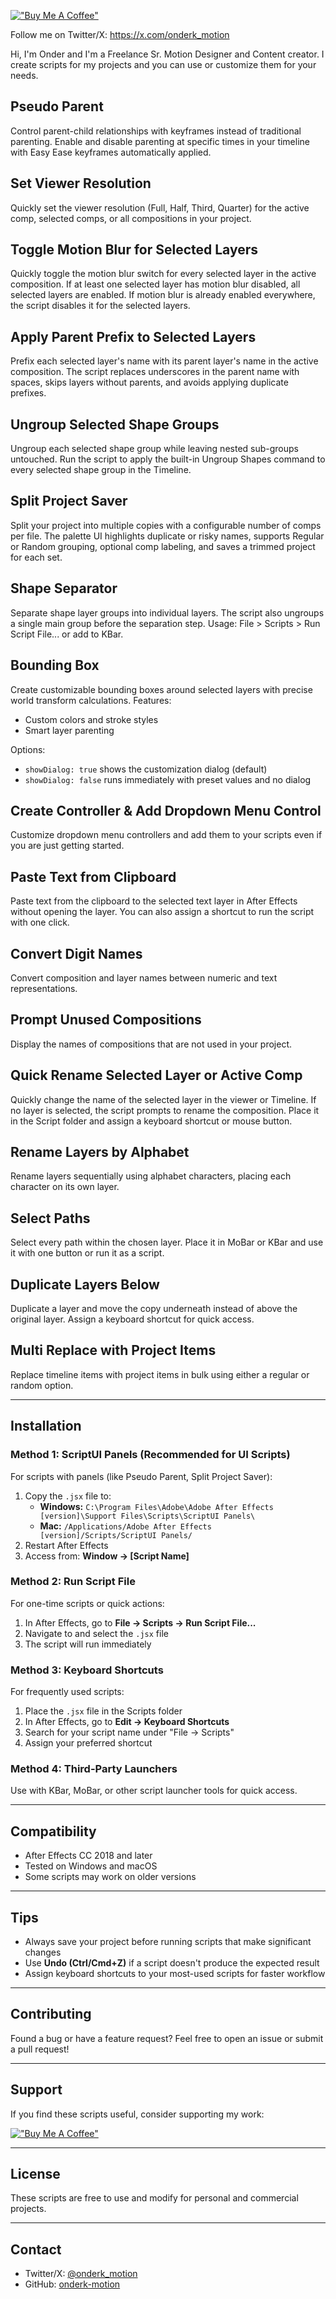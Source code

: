 [!["Buy Me A Coffee"](https://www.buymeacoffee.com/assets/img/custom_images/orange_img.png)](https://www.buymeacoffee.com/onderk_motion)

Follow me on Twitter/X: https://x.com/onderk_motion

Hi, I'm Onder and I'm a Freelance Sr. Motion Designer and Content creator.
I create scripts for my projects and you can use or customize them for your needs.

## Pseudo Parent
Control parent-child relationships with keyframes instead of traditional parenting. Enable and disable parenting at specific times in your timeline with Easy Ease keyframes automatically applied.

## Set Viewer Resolution
Quickly set the viewer resolution (Full, Half, Third, Quarter) for the active comp, selected comps, or all compositions in your project.

## Toggle Motion Blur for Selected Layers
Quickly toggle the motion blur switch for every selected layer in the active composition.
If at least one selected layer has motion blur disabled, all selected layers are enabled.
If motion blur is already enabled everywhere, the script disables it for the selected layers.

## Apply Parent Prefix to Selected Layers
Prefix each selected layer's name with its parent layer's name in the active composition.
The script replaces underscores in the parent name with spaces, skips layers without parents, and avoids applying duplicate prefixes.

## Ungroup Selected Shape Groups
Ungroup each selected shape group while leaving nested sub-groups untouched.
Run the script to apply the built-in Ungroup Shapes command to every selected shape group in the Timeline.

## Split Project Saver
Split your project into multiple copies with a configurable number of comps per file.
The palette UI highlights duplicate or risky names, supports Regular or Random grouping, optional comp labeling, and saves a trimmed project for each set.

## Shape Separator
Separate shape layer groups into individual layers. The script also ungroups a single main group before the separation step.
Usage: File > Scripts > Run Script File... or add to KBar.

## Bounding Box
Create customizable bounding boxes around selected layers with precise world transform calculations.
Features:
- Custom colors and stroke styles
- Smart layer parenting

Options:
- `showDialog: true` shows the customization dialog (default)
- `showDialog: false` runs immediately with preset values and no dialog

## Create Controller & Add Dropdown Menu Control
Customize dropdown menu controllers and add them to your scripts even if you are just getting started.

## Paste Text from Clipboard
Paste text from the clipboard to the selected text layer in After Effects without opening the layer.
You can also assign a shortcut to run the script with one click.

## Convert Digit Names
Convert composition and layer names between numeric and text representations.

## Prompt Unused Compositions
Display the names of compositions that are not used in your project.

## Quick Rename Selected Layer or Active Comp
Quickly change the name of the selected layer in the viewer or Timeline.
If no layer is selected, the script prompts to rename the composition.
Place it in the Script folder and assign a keyboard shortcut or mouse button.

## Rename Layers by Alphabet
Rename layers sequentially using alphabet characters, placing each character on its own layer.

## Select Paths
Select every path within the chosen layer.
Place it in MoBar or KBar and use it with one button or run it as a script.

## Duplicate Layers Below
Duplicate a layer and move the copy underneath instead of above the original layer.
Assign a keyboard shortcut for quick access.

## Multi Replace with Project Items
Replace timeline items with project items in bulk using either a regular or random option.

---

## Installation

### Method 1: ScriptUI Panels (Recommended for UI Scripts)
For scripts with panels (like Pseudo Parent, Split Project Saver):
1. Copy the `.jsx` file to:
   - **Windows:** `C:\Program Files\Adobe\Adobe After Effects [version]\Support Files\Scripts\ScriptUI Panels\`
   - **Mac:** `/Applications/Adobe After Effects [version]/Scripts/ScriptUI Panels/`
2. Restart After Effects
3. Access from: **Window → [Script Name]**

### Method 2: Run Script File
For one-time scripts or quick actions:
1. In After Effects, go to **File → Scripts → Run Script File...**
2. Navigate to and select the `.jsx` file
3. The script will run immediately

### Method 3: Keyboard Shortcuts
For frequently used scripts:
1. Place the `.jsx` file in the Scripts folder
2. In After Effects, go to **Edit → Keyboard Shortcuts**
3. Search for your script name under "File → Scripts"
4. Assign your preferred shortcut

### Method 4: Third-Party Launchers
Use with KBar, MoBar, or other script launcher tools for quick access.

---

## Compatibility
- After Effects CC 2018 and later
- Tested on Windows and macOS
- Some scripts may work on older versions

---

## Tips
- Always save your project before running scripts that make significant changes
- Use **Undo (Ctrl/Cmd+Z)** if a script doesn't produce the expected result
- Assign keyboard shortcuts to your most-used scripts for faster workflow

---

## Contributing
Found a bug or have a feature request? Feel free to open an issue or submit a pull request!

---

## Support
If you find these scripts useful, consider supporting my work:

[!["Buy Me A Coffee"](https://www.buymeacoffee.com/assets/img/custom_images/orange_img.png)](https://www.buymeacoffee.com/onderk_motion)

---

## License
These scripts are free to use and modify for personal and commercial projects.

---

## Contact
- Twitter/X: [@onderk_motion](https://x.com/onderk_motion)
- GitHub: [onderk-motion](https://github.com/onderk-motion)
